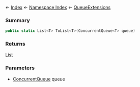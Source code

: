 ← [Index](Api-Index) ← [Namespace Index](Namespace-Index) ← [QueueExtensions](System.Collections.Generic.QueueExtensions)

### Summary

```csharp
public static List<T> ToList<T>(ConcurrentQueue<T> queue)
```

### Returns

[List<T>](https://docs.microsoft.com/en-us/dotnet/api/system.collections.generic.list?view=netframework-4.6)

### Parameters

* [ConcurrentQueue<T>](https://docs.microsoft.com/en-us/dotnet/api/system.collections.concurrent.concurrentqueue?view=netframework-4.6) queue
